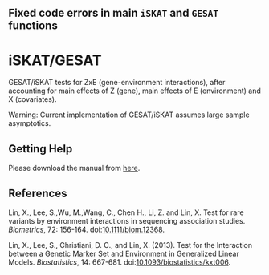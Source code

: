 
## Fixed code errors in main `iSKAT` and `GESAT` functions 

# iSKAT/GESAT

GESAT/iSKAT tests for ZxE (gene-environment interactions), after
accounting for main effects of Z (gene), main effects of E (environment)
and X (covariates).

Warning: Current implementation of GESAT/iSKAT assumes large sample
asymptotics.

## Getting Help

Please download the manual from [here](https://content.sph.harvard.edu/xlin/dat/iSKAT-manual.pdf).

## References

Lin, X., Lee, S.,Wu, M.,Wang, C., Chen H., Li, Z. and Lin, X. Test for
rare variants by environment interactions in sequencing association
studies. *Biometrics*, 72: 156-164.
doi:[10.1111/biom.12368](https://doi.org/10.1111/biom.12368).

Lin, X., Lee, S., Christiani, D. C., and Lin, X. (2013). Test for the
Interaction between a Genetic Marker Set and Environment in Generalized
Linear Models. *Biostatistics*, 14: 667-681.
doi:[10.1093/biostatistics/kxt006](https://doi.org/10.1093/biostatistics/kxt006). 
